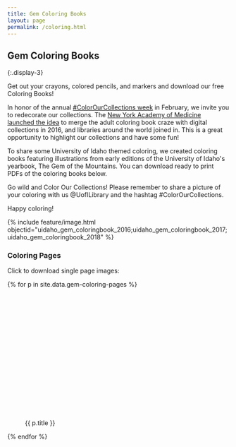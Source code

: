 ```yaml
---
title: Gem Coloring Books
layout: page
permalink: /coloring.html
---
```


## Gem Coloring Books
{:.display-3}

<div class="row">
<div class="col-md-8" markdown="1">

Get out your crayons, colored pencils, and markers and download our free Coloring Books!

In honor of the annual [#ColorOurCollections week](http://library.nyam.org/colorourcollections/about/) in February, we invite you to redecorate our collections. The [New York Academy of Medicine launched the idea](https://nyamcenterforhistory.org/2016/01/06/colorourcollections-february-1-5/) to merge the adult coloring book craze with digital collections in 2016, and libraries around the world joined in. This is a great opportunity to highlight our collections and have some fun!

To share some University of Idaho themed coloring, we created coloring books featuring illustrations from early editions of the University of Idaho's yearbook, The Gem of the Mountains. You can download ready to print PDFs of the coloring books below.

Go wild and Color Our Collections! Please remember to share a picture of your coloring with us @UofILibrary and the hashtag #ColorOurCollections.

Happy coloring!

{% include feature/image.html objectid="uidaho_gem_coloringbook_2016;uidaho_gem_coloringbook_2017;uidaho_gem_coloringbook_2018" %}

</div>
<div class="col-md-4 p-4">
<div class="card"><div class="card-body">
<h3 class="display-5 fs-1">Coloring Pages</h3>
<p>Click to download single page images:</p>
<div class="text-center">
{% for p in site.data.gem-coloring-pages %}
<figure class="figure mb-4">
    <a href="{{ p.image }}">
        <img src="data:image/svg+xml,%3Csvg xmlns='http://www.w3.org/2000/svg' viewBox='0 0 3 2'%3E%3C/svg%3E" data-src="{{ p.image_small }}" alt="{{ p.title | escape }}" class="figure-img img-fluid rounded lazyload">
    </a>
    <figcaption class="figure-caption text-center">{{ p.title }}</figcaption>
</figure>{% endfor %}
</div>
</div></div>
</div>
</div>


